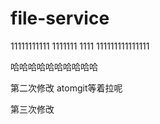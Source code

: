 # file-service



11111111111
1111111
1111
111111111111111


哈哈哈哈哈哈哈哈哈哈




第二次修改   atomgit等着拉呢





第三次修改
